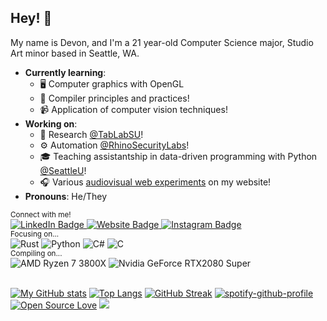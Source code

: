 ## Hey! 👋

My name is Devon, and I'm a 21 year-old Computer Science major, Studio Art minor based in Seattle, WA.

- **Currently learning**:
  - 🖥️ Computer graphics with OpenGL
  - 🔧 Compiler principles and practices!
  - 📹 Application of computer vision techniques!
- **Working on**: 
  - 🔬 Research [@TabLabSU](https://github.com/tablabsu)!
  - ⚙️ Automation [@RhinoSecurityLabs](https://github.com/rhinosecuritylabs)!
  - 🎓 Teaching assistantship in data-driven programming with Python [@SeattleU](https://www.seattleu.edu/)!
  - 🎧 Various [audiovisual web experiments](https://www.devon.engineering/playground/) on my website!
- **Pronouns**: He/They

<div>
  <sub>Connect with me!</sub>
  <div>
    <a href="https://linkedin.com/in/devonmckee">
      <img alt="LinkedIn Badge" src="https://img.shields.io/badge/LinkedIn-0e76a8?style=flat-square&logo=linkedin&logoColor=white" />
    </a>
    <a href="https://devon.engineering">
      <img alt="Website Badge" src="https://img.shields.io/badge/Website-3b5998?style=flat-square&logo=google-chrome&logoColor=white" />
    </a>
    <a href="https://instagram.com/d.m.c.k.e.e/">
      <img alt="Instagram Badge" src="https://img.shields.io/badge/Instagram-e4405f?style=flat-square&logo=instagram&logoColor=white" />
    </a>
  </div>
</div>
<div>
  <sub>Focusing on...</sub>
  <div>
    <img alt="Rust" src="https://img.shields.io/badge/Rust-000000?style=flat-square&logo=rust&logoColor=white" />
    <img alt="Python" src="https://img.shields.io/badge/Python-3776AB?style=flat-square&logo=python&logoColor=white" />
    <img alt="C#" src="https://img.shields.io/badge/C%23-239120?style=flat-square&logo=c-sharp&logoColor=white" />
    <img alt="C" src="https://img.shields.io/badge/C-00599C?style=flat-square&logo=c&logoColor=white" />
  </div>
</div>
<div>
  <sub>Compiling on...</sub>
  <div>
    <img alt="AMD Ryzen 7 3800X" src="https://img.shields.io/badge/AMD-Ryzen_7_3800X-ED1C24?style=flat-square&logo=amd&logoColor=white" />
    <img alt="Nvidia GeForce RTX2080 Super" src="https://img.shields.io/badge/NVIDIA-RTX%202080%20S-76B900?style=flat-square&logo=nvidia&logoColor=white" />
  </div>
</div>
<br />

[![My GitHub stats](https://github-readme-stats.vercel.app/api?username=d-mckee&count_private=true&show_icons=true)](https://github.com/anuraghazra/github-readme-stats)
[![Top Langs](https://github-readme-stats.vercel.app/api/top-langs/?username=d-mckee&layout=compact&langs_count=10&exclude_repo=d-mckee.github.io,resume&hide=TypeScript,SCSS,CSS,HTML,Batchfile,Shell,Makefile,Lex)](https://github.com/anuraghazra/github-readme-stats)
[![GitHub Streak](http://github-readme-streak-stats.herokuapp.com?user=d-mckee)](https://git.io/streak-stats)
[![spotify-github-profile](https://spotify-github-profile.vercel.app/api/view?uid=dev142gold&cover_image=true&theme=novatorem)](https://github.com/kittinan/spotify-github-profile)
[![Open Source Love](https://badges.frapsoft.com/os/v3/open-source.png?v=103)](https://github.com/ellerbrock/open-source-badges/)
![](https://hit.yhype.me/github/profile?user_id=36770835)

<!-- DISABLED -->
<!-- [![Visitors counter badge](https://komarev.com/ghpvc/?username=d-mckee&color=blue&label=visitors&style=flat-square&color=8CD93A)](https://github.com/antonkomarev/github-profile-views-counter) -->
<!-- 
[![LinkedIn Badge](https://img.shields.io/badge/LinkedIn-0e76a8?style=for-the-badge&logo=linkedin&logoColor=white)](https://linkedin.com/in/devonmckee)
[![Website Badge](https://img.shields.io/badge/Website-3b5998?style=for-the-badge&logo=google-chrome&logoColor=white)](https://devon.engineering)
[![Instagram Badge](https://img.shields.io/badge/Instagram-e4405f?style=for-the-badge&logo=instagram&logoColor=white)](https://instagram.com/d.m.c.k.e.e/)
-->
<!--
![Rust](https://img.shields.io/badge/Rust-000000?style=for-the-badge&logo=rust&logoColor=white)
![Python](https://img.shields.io/badge/Python-3776AB?style=for-the-badge&logo=python&logoColor=white)
![C#](https://img.shields.io/badge/C%23-239120?style=for-the-badge&logo=c-sharp&logoColor=white)
![C](https://img.shields.io/badge/C-00599C?style=for-the-badge&logo=c&logoColor=white)
-->
<!--
![AMD Ryzen 7 3800X](https://img.shields.io/badge/AMD-Ryzen_7_3800X-ED1C24?style=for-the-badge&logo=amd&logoColor=white)
![Nvidia GeForce RTX2080 Super](https://img.shields.io/badge/NVIDIA-RTX%202080%20S-76B900?style=for-the-badge&logo=nvidia&logoColor=white)
-->
<!--
<div>
  <a href="https://github.com/ellerbrock/open-source-badges/">
    <img alt="Open Source Love" src="https://badges.frapsoft.com/os/v3/open-source.png?v=103" />
  </a>
</div>

  - 🕶️ Web application pentesting!
-->

